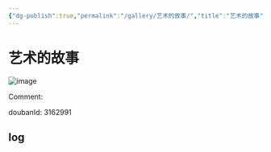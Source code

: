```yaml
---
{"dg-publish":true,"permalink":"/gallery/艺术的故事/","title":"艺术的故事","created":"2025-05-31T15:46:40.360+08:00"}
---
```



# 艺术的故事

![image](https://hiraeth-picbed.oss-cn-beijing.aliyuncs.com/20250531154639.webp)

Comment: 



doubanId: 3162991

## log

